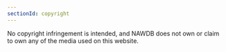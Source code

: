 ```yaml
---
sectionId: copyright
---
```


No copyright infringement is intended, and NAWDB does not own or claim to own any of the media used on this website.
